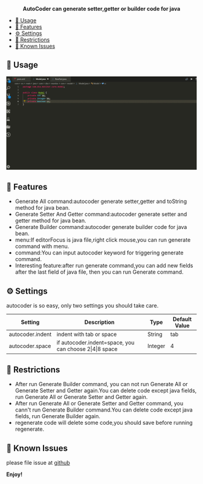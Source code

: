 <p align="center"><strong>AutoCoder can generate setter,getter or builder code for java</strong></p>

- [🌴 Usage](#%F0%9F%8C%B4-usage)
- [💮 Features](#%F0%9F%92%AE-features)
- [⚙️ Settings](#%E2%9A%99%EF%B8%8F-settings)
- [🤣 Restrictions](#%F0%9F%A4%A3-restrictions)
- [🐛 Known Issues](#%F0%9F%90%9B-known-issues)
## 🌴 Usage
![How to use](images/usages.gif)
## 💮 Features
- Generate All command:autocoder generate setter,getter and toString method for java bean.
- Generate Setter And Getter command:autocoder generate setter and getter method for java bean.
- Generate Builder command:autocoder generate builder code for java bean.
- menu:If editorFocus is java file,right click mouse,you can run generate command with menu.
- command:You can input autocoder keyword for triggering generate command.
- Interesting feature:after run generate command,you can add new fields after the last field of java file, then you can run Generate command.
## ⚙️ Settings
autocoder is so easy, only two settings you should take care.

| Setting          | Description                                             | Type    | Default Value |
| ---------------- | ------------------------------------------------------- | ------- | ------------- |
| autocoder.indent | indent with tab or space                                | String  | tab           |
| autocoder.space  | if autocoder.indent=space, you can choose 2\|4\|8 space | Integer | 4             |
## 🤣 Restrictions
- After run Generate Builder command, you can not run Generate All or Generate Setter and Getter again.You can delete code except java fields, run Generate All or Generate Setter and Getter again.
- After run Generate All or Generate Setter and Getter command, you cann't run Generate Builder command.You can delete code except java fields, run Generate Builder again. 
- regenerate code will delete some code,you should save before running regenerate.

## 🐛 Known Issues
please file issue at [github](https://github.com/simahao/autocoder/issues)

**Enjoy!**
